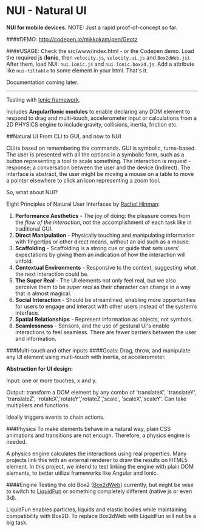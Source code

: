 NUI - Natural UI
================
**NUI for mobile devices.** NOTE: Just a rapid proof-of-concept so far.

####DEMO: http://codepen.io/mikkokam/pen/Geotz

####USAGE: Check the src/www/index.html - or the Codepen demo.
Load the required js (**Ionic**, then `velocity.js`, `velocity.ui.js` and `Box2dWeb.js`).
After them, load NUI: `nui.ionic.js` and `nui.ionic.box2d.js`.
Add a attribute like `nui-tiltable` to some element in your html. That's it.

Documentation coming later.

---------------

Testing with [Ionic framework](http://ionicframework.com/).

Includes **Angular/Ionic modules** to enable declaring any DOM element to respond to drag and multi-touch, accelerometer input or calculations from a 2D PHYSICS engine to include gravity, collisions, inertia, friction etc.

##Natural UI
From CLI to GUI, and now to NUI

CLI is based on remembering the commands.
GUI is symbolic, turns-based.
The user is presented with all the options in a symbolic form, such as a button representing a tool to scale something. The interaction is request - response; a conversation between the user and the device (indirect).
The interface is abstract, the user might be moving a mouse on a table to move a pointer elsewhere to click an icon representing a zoom tool.

So, what about NUI?

Eight Principles of Natural User Interfaces by [Rachel Hinman](http://designprinciplesftw.com/collections/eight-principles-of-natural-user-interfaces):

1. **Performance Aesthetics** - The joy of doing: the pleasure comes from the *flow of the interaction*, not the accomplishment of each task like in traditional GUI.
2. **Direct Manipulation** - Physically touching and manipulating information with fingertips or other direct means, without an aid such as a mouse. 
3. **Scaffolding** - Scaffolding is a strong cue or guide that sets users’ expectations by giving them an indication of how the interaction will unfold.
4. **Contextual Environments** - Responsive to the context, suggesting what the next interaction could be.
5. **The Super Real** - The UI elements not only feel real, but we also perceive them to be *super real* as their character can change in a way that is almost magical.
6. **Social Interaction** - Should be streamlined, enabling more opportunities for users to engage and interact with other users instead of the system’s interface.
7. **Spatial Relationships** - Represent information as objects, not symbols.
8. **Seamlessness** - Sensors, and the use of gestural UI's enable interactions to feel seamless. There are fewer barriers between the user and information.


###Multi-touch and other inputs
####Goals: Drag, throw, and manipulate any UI element using multi-touch with inertia, or accelerometer.

**Abstraction for UI design:**

Input:  one or more touches, x and y.

Output: transform a DOM element by any combo of 'translateX', 'translateY', 'translateZ', 'rotateX','rotateY','rotateZ','scale', 'scaleX','scaleY'. Can take multipliers and functions.

Ideally triggers events to chain actions.

###Physics
To make elements behave in a natural way, plain CSS animations and transitions are not enough. Therefore, a physics engine is needed.

A physics engine calculates the interactions using real properties. Many projects link this with an external renderer to draw the results on HTML5 <canvas> element. In this project, we intend to test linking the engine with plain DOM elements, to better utilize frameworks like Angular and Ionic.

####Engine
Testing the old Box2 ([Box2dWeb](https://code.google.com/p/box2dweb/wiki/BasicUsage)) currently, but might be wise to switch to [LiquidFun](http://google.github.io/liquidfun/) or something completely different (native js or even 3d).

LiquidFun enables particles, liquids and elastic bodies while maintaining compatibility with Box2D. To replace Box2dWeb with LiquidFun will not be a big task.
